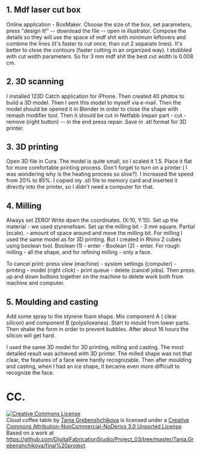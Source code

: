 ## 1. Mdf laser cut box

Online application - BoxMaker. Choose the size of the box, set parameters, press "design it!" -- download the file -- open in illustrator. Compose the details so they will use the space of mdf shit with minimum leftovers and combine the lines (it's faster to cut once, than cut 2 separate lines). It's better to close the contours (faster cutting in an organized way). I stubbled with cut width parameters. So for 3 mm mdf shit the best cut width is 0.008 cm.

## 2. 3D scanning

I installed 123D Catch application for iPhone. Then created 40 photos to build a 3D model. Then I sent this model to myself via e-mail. Then the model should be opened it in Blender in order to close the shape with remash modifier tool. Then it should be cut in Netfabb (repair part - cut - remove (right button) -- in the end press repair. Save in .stl format for 3D printer. 

## 3. 3D printing

Open 3D file in Cura. The model is quite small, so I scaled it 1.5. Place it flat for more comfortable printing process. Don't forget to turn on a printer ( I was wondering why is the heating process so slow?). I increased the speed from 20% to 85%. I copied my .stl file to memory card and inserted it directly into the printer, so I didn't need a computer for that. 

## 4. Milling

Always set ZERO! Write down the coordinates. (X:10, Y:15). Set up the material - we used styrenefoam. Set up the milling bit - 3 mm square. Partial (scale). - amount of space around and move the milling bit. 
For milling I used the same model as for 3D printing. But I created in Rhino 2 cubes using boolean tool. Boolean (1) - enter - Boolean (2) - enter. 
For rough milling - all the shape, and for refining milling - only a face. 

To cancel print: press view (machine) - system settings (computer) - printing - model (right click) - print queue - delete (cancel jobs). Then press up and down buttons together on the machine to delete work both from machine and computer. 

## 5. Moulding and casting

Add some spray to the styrene foam shape. 
Mix component A ( clear silicon) and component B (polysiloxanes). 
Start to mould from lower parts. Then shake the form in order to prevent bubbles. 
After about 16 hours the silicon will get hard.

I used the same 3D model for 3D printing, milling and casting. The most detailed result was achieved with 3D printer. The milled shape was not that clear, the features of a face were hardly recognizable. Then after moulding and casting, when I had an ice shape, it became even more difficult to recognize the face.  


# CC.

<a rel="license" href="http://creativecommons.org/licenses/by-nc-nd/3.0/deed.en_US"><img alt="Creative Commons License" style="border-width:0" src="http://i.creativecommons.org/l/by-nc-nd/3.0/88x31.png" /></a><br /><span xmlns:dct="http://purl.org/dc/terms/" property="dct:title">Cloud coffee table</span> by <a xmlns:cc="http://creativecommons.org/ns#" href="http://www.behance.net/Tania_Gre" property="cc:attributionName" rel="cc:attributionURL">Tania Grebenshchikova</a> is licensed under a <a rel="license" href="http://creativecommons.org/licenses/by-nc-nd/3.0/deed.en_US">Creative Commons Attribution-NonCommercial-NoDerivs 3.0 Unported License</a>.<br />Based on a work at <a xmlns:dct="http://purl.org/dc/terms/" href="https://github.com/DigitalFabricationStudio/Project_03/tree/master/Tania.Grebenshchikova/final%20project" rel="dct:source">https://github.com/DigitalFabricationStudio/Project_03/tree/master/Tania.Grebenshchikova/final%20project</a>.
